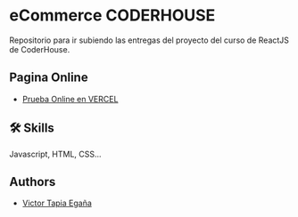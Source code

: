 
# eCommerce CODERHOUSE

Repositorio para ir subiendo las entregas del proyecto del curso de ReactJS de CoderHouse.




## Pagina Online 

- [Prueba Online en VERCEL](https://victortapia-ecomercecoderhouse.vercel.app/)


## 🛠 Skills
Javascript, HTML, CSS...


## Authors

- [Victor Tapia Egaña]()

